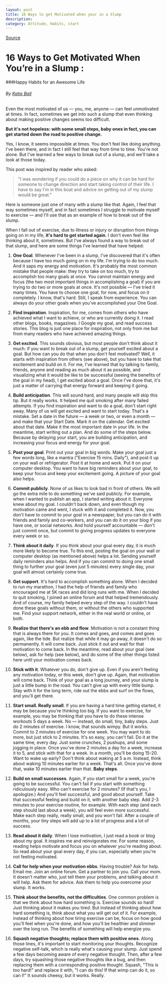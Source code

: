 ```yaml
---
layout: post
title: 16 Ways to get Motivated when your in a Slump
description: 
category: Attitude, Habits, start
---
```

[Source](http://katieball.me/Kasper/posts/get-motivated-when-youre-in-a-slump/ "Permalink to 16 Ways to Get Motivated When You’re in a Slump : Happy Habits for an Awesome Life.")

# 16 Ways to Get Motivated When You’re in a Slump : 
###Happy Habits for an Awesome Life

###### By [Katie Ball][1]

Even the most motivated of us — you, me, anyone — can feel unmotivated at times. In fact, sometimes we get into such a slump that even thinking about making positive changes seems too difficult.

**But it's not hopeless: with some small steps, baby ones in fact, you can get started down the road to positive change.**

Yes, I know, it seems impossible at times. You don't feel like doing anything. I've been there, and in fact I still feel that way from time to time. You're not alone. But I've learned a few ways to break out of a slump, and we'll take a look at those today.

This post was inspired by reader who asked:

> "I was wondering if you could do a piece on why it can be hard for someone to change direction and start taking control of their life. I have to say I'm in this boat and advice on getting out of my slump would be great."

 Here is someone just one of many with a slump like that. Again, I feel that way sometimes myself, and in fact sometimes I struggle to motivate myself to exercise — and I'll use that as an example of how to break out of the slump.

When I fall out of exercise, due to illness or injury or disruption from things going on in my life, **it's hard to get started again**. I don't even feel like thinking about it, sometimes. But I've always found a way to break out of that slump, and here are some things I've learned that have helped:

1. **One Goal**. Whenever I've been in a slump, I've discovered that it's often because I have too much going on in my life. I'm trying to do too much. And it saps my energy and motivation. It's probably the most common mistake that people make: they try to take on too much, try to accomplish too many goals at once. You cannot maintain energy and focus (the two most important things in accomplishing a goal) if you are trying to do two or more goals at once. It's not possible — I've tried it many times. You have to choose one goal, for now, and focus on it completely. I know, that's hard. Still, I speak from experience. You can always do your other goals when you've accomplished your One Goal.

2. **Find inspiration**. Inspiration, for me, comes from others who have achieved what I want to achieve, or who are currently doing it. I read other blogs, books, magazines. I Google my goal, and read success stories. This blog is just one place for inspiration, not only from me but from many readers who have achieved amazing things.

3. **Get excited**. This sounds obvious, but most people don't think about it much: if you want to break out of a slump, get yourself excited about a goal. But how can you do that when you don't feel motivated? Well, it starts with inspiration from others (see above), but you have to take that excitement and build on it. For me, I've learned that by talking to family, friends, anyone and reading as much about it as possible, and visualizing what it would be like to be successful (seeing the benefits of the goal in my head), I get excited about a goal. Once I've done that, it's just a matter of carrying that energy forward and keeping it going.

4. **Build anticipation**. This will sound hard, and many people will skip this tip. But it really works. It helped me quit smoking after many failed attempts. If you find inspiration and want to do a goal, don't start right away. Many of us will get excited and want to start today. That's a mistake. Set a date in the future — a week or two, or even a month — and make that your Start Date. Mark it on the calendar. Get excited about that date. Make it the most important date in your life. In the meantime, start writing out a plan. And do some of the steps below. Because by delaying your start, you are building anticipation, and increasing your focus and energy for your goal.

5. **Post your goal**. Print out your goal in big words. Make your goal just a few words long, like a mantra ("Exercise 15 mins. Daily"), and post it up on your wall or refrigerator. Post it at home and work. Put it on your computer desktop. You want to have big reminders about your goal, to keep your focus and keep your excitement going. A picture of your goal also helps.

6. **Commit publicly**. None of us likes to look bad in front of others. We will go the extra mile to do something we've said publicly. For example, when I wanted to publish an app, I started writing about it. Everyone knew about my goal. I couldn't back down, and even though my motivation came and went, I stuck with it and completed it. Now, you don't have to commit to your goal in a newspaper, but you can do it with friends and family and co-workers, and you can do it on your blog if you have one, or social networks. And hold yourself accountable — don't just commit once, but commit to giving progress updates to everyone every week or so.

7. **Think about it daily**. If you think about your goal every day, it is much more likely to become true. To this end, posting the goal on your wall or computer desktop (as mentioned above) helps a lot. Sending yourself daily reminders also helps. And if you can commit to doing one small thing to further your goal (even just 5 minutes) every single day, your goal will almost certainly come true.

8. **Get support**. It's hard to accomplish something alone. When I decided to run my marathon, I had the help of friends and family who encouraged me at 5K races and did long runs with me. When I decided to quit smoking, I joined an online forum and that helped tremendously. And of course, my family helped every step of the way. I couldn't have done these goals without them, or without the others who supported me. Find your support network, either in the real world or online, or both.

9. **Realize that there's an ebb and flow**. Motivation is not a constant thing that is always there for you. It comes and goes, and comes and goes again, like the tide. But realize that while it may go away, it doesn't do so permanently. It will come back. Just stick it out and wait for that motivation to come back. In the meantime, read about your goal (see below), ask for help (see below), and do some of the other things listed here until your motivation comes back.

10. **Stick with it**. Whatever you do, don't give up. Even if you aren't feeling any motivation today, or this week, don't give up. Again, that motivation will come back. Think of your goal as a long journey, and your slump is just a little bump in the road. You can't give up with every little bump. Stay with it for the long term, ride out the ebbs and surf on the flows, and you'll get there.

11. **Start small. Really small**. If you are having a hard time getting started, it may be because you're thinking too big. If you want to exercise, for example, you may be thinking that you have to do these intense workouts 5 days a week. No — instead, do small, tiny, baby steps. Just do 2 minutes of exercise. I know, that sounds wimpy. But it works. Commit to 2 minutes of exercise for one week. You may want to do more, but just stick to 2 minutes. It's so easy, you can't fail. Do it at the same time, every day. Just some crunches, 2 pushups, and some jogging in place. Once you've done 2 minutes a day for a week, increase it to 5, and stick with that for a week. In a month, you'll be doing 15-20. Want to wake up early? Don't think about waking at 5 a.m. Instead, think about waking 10 minutes earlier for a week. That's all. Once you've done that, wake 10 minutes earlier than that. **Baby steps**.

12. **Build on small successes**. Again, if you start small for a week, you're going to be successful. You can't fail if you start with something ridiculously easy. Who can't exercise for 2 minutes? (If that's you, I apologize.) And you'll feel successful, and good about yourself. Take that successful feeling and build on it, with another baby step. Add 2-3 minutes to your exercise routine, for example. With each step (and each step should last about a week), you will feel even more successful. Make each step really, really small, and you won't fail. After a couple of months, your tiny steps will add up to a lot of progress and a lot of success.

13. **Read about it daily**. When I lose motivation, I just read a book or blog about my goal. It inspires me and reinvigorates me. For some reason, reading helps motivate and focus you on whatever you're reading about. So read about your goal every day, if you can, especially when you're not feeling motivated.

14. **Call for help when your motivation ebbs**. Having trouble? Ask for help. Email me. Join an online forum. Get a partner to join you. Call your mom. It doesn't matter who, just tell them your problems, and talking about it will help. Ask them for advice. Ask them to help you overcome your slump. It works.

15. **Think about the benefits, not the difficulties**. One common problem is that we think about how hard something is. Exercise sounds so hard! Just thinking about it makes you tired. But instead of thinking about how hard something is, think about what you will get out of it. For example, instead of thinking about how tiring exercise can be, focus on how good you'll feel when you're done, and how you'll be healthier and slimmer over the long run. The benefits of something will help energize you.

16. **Squash negative thoughts; replace them with positive ones**. Along those lines, it's important to start monitoring your thoughts. Recognize negative self-talk, which is really what's causing your slump. Just spend a few days becoming aware of every negative thought. Then, after a few days, try squashing those negative thoughts like a bug, and then replacing them with a corresponding positive thought. Squash, "This is too hard!" and replace it with, "I can do this! If that wimp can do it, so can I!" It sounds cheesy, but it works. Really.

[1]: http://katieball.me
  
